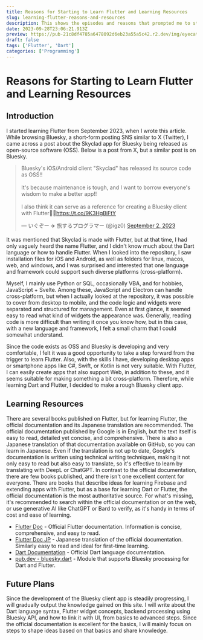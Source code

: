 ```yaml
---
title: Reasons for Starting to Learn Flutter and Learning Resources
slug: learning-flutter-reasons-and-resources
description: This shows the episodes and reasons that prompted me to start learning Flutter, and learning resources.
date: 2023-09-28T23:06:21.913Z
preview: https://pub-21c8df4785a6478092d6eb23a55a5c42.r2.dev/img/eyecatch/FlutterEyecatch.webp
draft: false
tags: ['Flutter', 'Dart']
categories: ['Programming']
---
```


# Reasons for Starting to Learn Flutter and Learning Resources

## Introduction

I started learning Flutter from September 2023, when I wrote this article. While browsing Bluesky, a short-form posting SNS similar to X (Twitter), I came across a post about the Skyclad app for Bluesky being released as open-source software (OSS). Below is a post from X, but a similar post is on Bluesky.

<blockquote class="twitter-tweet"><p lang="ja" dir="ltr">Bluesky's iOS/Android client "Skyclad" has released its source code as OSS!!<br><br>It's because maintenance is tough, and I want to borrow everyone's wisdom to make a better app!!<br><br>I also think it can serve as a reference for creating a Bluesky client with Flutter🙇‍♂️<a href="https://t.co/9K3HgBiFtY">https://t.co/9K3HgBiFtY</a></p>&mdash; いぐぞー ✈️ 旅するプログラマー (@igz0) <a href="https://twitter.com/igz0/status/1697876815849930889?ref_src=twsrc%5Etfw">September 2, 2023</a></blockquote> <script async src="https://platform.twitter.com/widgets.js" charset="utf-8"></script>

It was mentioned that Skyclad is made with Flutter, but at that time, I had only vaguely heard the name Flutter, and I didn't know much about the Dart language or how to handle Flutter. When I looked into the repository, I saw installation files for iOS and Android, as well as folders for linux, macos, web, and windows, and I was surprised and interested that one language and framework could support such diverse platforms (cross-platform).

Myself, I mainly use Python or SQL, occasionally VBA, and for hobbies, JavaScript + Svelte. Among these, JavaScript and Electron can handle cross-platform, but when I actually looked at the repository, it was possible to cover from desktop to mobile, and the code logic and widgets were separated and structured for management. Even at first glance, it seemed easy to read what kind of widgets the appearance was. Generally, reading code is more difficult than writing it once you know how, but in this case, with a new language and framework, I felt a small charm that I could somewhat understand.

Since the code exists as OSS and Bluesky is developing and very comfortable, I felt it was a good opportunity to take a step forward from the trigger to learn Flutter. Also, with the skills I have, developing desktop apps or smartphone apps like C#, Swift, or Kotlin is not very suitable. With Flutter, I can easily create apps that also support Web, in addition to these, and it seems suitable for making something a bit cross-platform. Therefore, while learning Dart and Flutter, I decided to make a rough Bluesky client app.

## Learning Resources

There are several books published on Flutter, but for learning Flutter, the official documentation and its Japanese translation are recommended. The official documentation published by Google is in English, but the text itself is easy to read, detailed yet concise, and comprehensive. There is also a Japanese translation of that documentation available on GitHub, so you can learn in Japanese. Even if the translation is not up to date, Google's documentation is written using technical writing techniques, making it not only easy to read but also easy to translate, so it's effective to learn by translating with DeepL or ChatGPT.
In contrast to the official documentation, there are few books published, and there isn't one excellent content for everyone. There are books that describe ideas for learning Firebase and extending apps with Flutter, but as a base for learning Dart or Flutter, the official documentation is the most authoritative source. For what's missing, it's recommended to search within the official documentation or on the web, or use generative AI like ChatGPT or Bard to verify, as it's handy in terms of cost and ease of learning.

* [Flutter Doc](https://docs.flutter.dev/) - Official Flutter documentation. Information is concise, comprehensive, and easy to read.
* [Flutter Doc JP](https://flutter.ctrnost.com/) - Japanese translation of the official documentation. Similarly easy to read and ideal for first-time learning.
* [Dart Documentation](https://dart.dev/guides) - Official Dart language documentation.
* [pub.dev - bluesky.dart](https://pub.dev/packages/bluesky) - Module that supports Bluesky processing for Dart and Flutter.

## Future Plans

Since the development of the Bluesky client app is steadily progressing, I will gradually output the knowledge gained on this site. I will write about the Dart language syntax, Flutter widget concepts, backend processing using Bluesky API, and how to link it with UI, from basics to advanced steps. Since the official documentation is excellent for the basics, I will mainly focus on steps to shape ideas based on that basics and share knowledge.